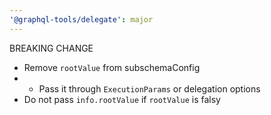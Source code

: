 ```yaml
---
'@graphql-tools/delegate': major
---
```


BREAKING CHANGE
- Remove `rootValue` from subschemaConfig
- - Pass it through `ExecutionParams` or delegation options
- Do not pass `info.rootValue` if `rootValue` is falsy
